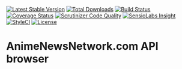 
[![Latest Stable Version](https://img.shields.io/packagist/v/anime-db/anime-news-network-browser-bundle.svg?maxAge=3600&label=stable)](https://packagist.org/packages/anime-db/anime-news-network-browser-bundle)
[![Total Downloads](https://img.shields.io/packagist/dt/anime-db/anime-news-network-browser-bundle.svg?maxAge=3600)](https://packagist.org/packages/anime-db/anime-news-network-browser-bundle)
[![Build Status](https://img.shields.io/travis/anime-db/anime-news-network-browser-bundle.svg?maxAge=3600)](https://travis-ci.org/anime-db/anime-news-network-browser-bundle)
[![Coverage Status](https://img.shields.io/coveralls/anime-db/anime-news-network-browser-bundle.svg?maxAge=3600)](https://coveralls.io/github/anime-db/anime-news-network-browser-bundle?branch=master)
[![Scrutinizer Code Quality](https://img.shields.io/scrutinizer/g/anime-db/anime-news-network-browser-bundle.svg?maxAge=3600)](https://scrutinizer-ci.com/g/anime-db/anime-news-network-browser-bundle/?branch=master)
[![SensioLabs Insight](https://img.shields.io/sensiolabs/i/f777bb9e-3b51-4c93-8d74-0e4f652db1c9.svg?maxAge=3600&label=SLInsight)](https://insight.sensiolabs.com/projects/f777bb9e-3b51-4c93-8d74-0e4f652db1c9)
[![StyleCI](https://styleci.io/repos/97733459/shield?branch=master)](https://styleci.io/repos/97733459)
[![License](https://img.shields.io/packagist/l/anime-db/anime-news-network-browser-bundle.svg?maxAge=3600)](https://github.com/anime-db/anime-news-network-browser-bundle)

AnimeNewsNetwork.com API browser
================================
